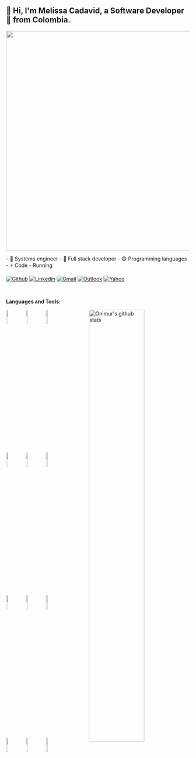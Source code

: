 <!--### Hi there -->
## 👋 Hi, I'm Melissa Cadavid, a Software Developer 🚀 from Colombia.

<div align="center">
  <img src="https://raw.githubusercontent.com/mcada01/mcada01/images/img_ascii.png"  width="600">
</div>

<p>
  - 🔭 Systems engineer
  - 🌱 Full stack developer
  - 😄 Programming languages
  - ⚡ Code - Running
</p>

[![Github](https://img.shields.io/badge/-Github-000?style=flat&logo=Github&logoColor=white)](https://github.com/mcada01)
[![Linkedin](https://img.shields.io/badge/-LinkedIn-blue?style=flat&logo=Linkedin&logoColor=white)](https://www.linkedin.com/in/melissa-cadavid-845a4033/)
[![Gmail](https://img.shields.io/badge/-Gmail-c14438?style=flat&logo=Gmail&logoColor=white)](mailto:mcada0183@gmail.com)
[![Outlook](https://img.shields.io/badge/-Outlook-0078D4?style=flat&logo=Microsoft-Outlook&logoColor=white)](mailto:mcada01@hotmail.com)
[![Yahoo](https://img.shields.io/badge/-Yahoo-0078D4?style=flat&logo=Yahoo&logoColor=white)](mailto:mcada01@yahoo.com.mx)

&nbsp;

<!--
**mcada01/mcada01** is a ✨ _special_ ✨ repository because its `README.md` (this file) appears on your GitHub profile.

Here are some ideas to get you started:

- 🔭 I’m currently working on ...
- 🌱 I’m currently learning ...
- 👯 I’m looking to collaborate on ...
- 🤔 I’m looking for help with ...
- 💬 Ask me about ...
- 📫 How to reach me: ...
- 😄 Pronouns: ...
- ⚡ Fun fact: ...

[![Top Langs](https://github-readme-stats.vercel.app/api/top-langs/?username=mcada01&layout=compact)](https://github.com/mcada01/github-readme-stats)
![Anurag's GitHub stats](https://github-readme-stats.vercel.app/api?username=mcada01&show_icons=true&theme=tokyonight)
[![Instagram](https://img.shields.io/badge/-Instagram-c13584?style=flat&labelColor=c13584&logo=instagram&logoColor=white)](https://www.instagram.com/melissa.pelaez/)
-->

**Languages and Tools:**

<p>
  <a href="https://github.com/mcada01/handle-path-oz">
    <img width="55%" align="right" alt="Onimur's github stats" src="https://github-readme-stats.vercel.app/api?username=mcada01&show_icons=true&hide_border=true" />
  </a>

  <!-- Your languages and tools. Be careful with the alignment. 
  You can use this sites to get logos: https://www.vectorlogo.zone or https://simpleicons.org/
  -->
  <code><img width="10%" src="https://www.vectorlogo.zone/logos/javascript/javascript-horizontal.svg"></code>
  <code><img width="10%" src="https://www.vectorlogo.zone/logos/typescriptlang/typescriptlang-ar21.svg"></code>
  <code><img width="10%" src="https://www.vectorlogo.zone/logos/angular/angular-ar21.svg"></code>
  <br />
  <code><img width="10%" src="https://www.vectorlogo.zone/logos/w3_css/w3_css-ar21.svg"></code>
  <code><img width="10%" src="https://www.vectorlogo.zone/logos/w3_html5/w3_html5-ar21.svg"></code>
  <code><img width="10%" src="https://www.vectorlogo.zone/logos/reactjs/reactjs-ar21.svg"></code>
  <br />
  <code><img width="10%" src="https://www.vectorlogo.zone/logos/mysql/mysql-official.svg"></code>
  <code><img width="10%" src="https://www.vectorlogo.zone/logos/mongodb/mongodb-ar21.svg"></code>
  <code><img width="10%" src="https://www.vectorlogo.zone/logos/postgresql/postgresql-ar21.svg"></code>
  <br />
  <code><img width="10%" src="https://www.vectorlogo.zone/logos/git-scm/git-scm-ar21.svg"></code>
  <code><img width="10%" src="https://www.vectorlogo.zone/logos/nodejs/nodejs-ar21.svg"></code>
  <code><img width="10%" src="https://www.vectorlogo.zone/logos/npmjs/npmjs-ar21.svg"></code>
</p>
